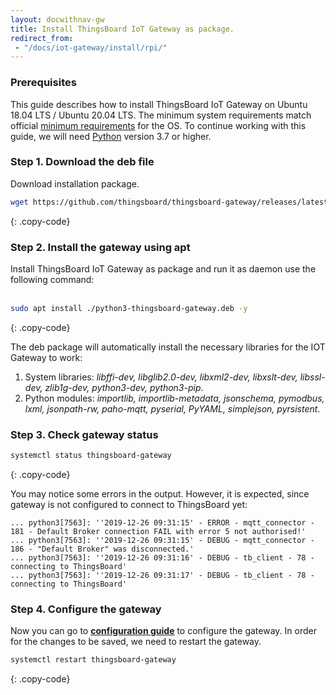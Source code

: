 ```yaml
---
layout: docwithnav-gw
title: Install ThingsBoard IoT Gateway as package.
redirect_from: 
 - "/docs/iot-gateway/install/rpi/"
---
```


### Prerequisites

This guide describes how to install ThingsBoard IoT Gateway on Ubuntu 18.04 LTS / Ubuntu 20.04 LTS.
The minimum system requirements match official [minimum requirements](https://help.ubuntu.com/lts/serverguide/preparing-to-install.html#system-requirements) for the OS. To continue working with this guide, we will need [Python](https://www.python.org) version 3.7 or higher.

### Step 1. Download the deb file

Download installation package.

```bash
wget https://github.com/thingsboard/thingsboard-gateway/releases/latest/download/python3-thingsboard-gateway.deb
```
{: .copy-code}

### Step 2. Install the gateway using apt

Install ThingsBoard IoT Gateway as package and run it as daemon use the following command:<br><br>

```bash
sudo apt install ./python3-thingsboard-gateway.deb -y
```
{: .copy-code}

The deb package will automatically install the necessary libraries for the IOT Gateway to work:  

1. System libraries: *libffi-dev, libglib2.0-dev, libxml2-dev, libxslt-dev, libssl-dev, zlib1g-dev, python3-dev, python3-pip*.  
2. Python modules: *importlib, importlib-metadata, jsonschema, pymodbus, lxml, jsonpath-rw, paho-mqtt, pyserial, PyYAML, simplejson, pyrsistent*.  

### Step 3. Check gateway status 

```bash
systemctl status thingsboard-gateway
```
{: .copy-code}

You may notice some errors in the output. However, it is expected, since gateway is not configured to connect to ThingsBoard yet:

```text
... python3[7563]: ''2019-12-26 09:31:15' - ERROR - mqtt_connector - 181 - Default Broker connection FAIL with error 5 not authorised!'
... python3[7563]: ''2019-12-26 09:31:15' - DEBUG - mqtt_connector - 186 - "Default Broker" was disconnected.'
... python3[7563]: ''2019-12-26 09:31:16' - DEBUG - tb_client - 78 - connecting to ThingsBoard'
... python3[7563]: ''2019-12-26 09:31:17' - DEBUG - tb_client - 78 - connecting to ThingsBoard'
```

### Step 4. Configure the gateway 

Now you can go to [**configuration guide**](/docs/iot-gateway/configuration/) to configure the gateway. In order for the changes to be saved, we need to restart the gateway.

```bash
systemctl restart thingsboard-gateway
```
{: .copy-code}